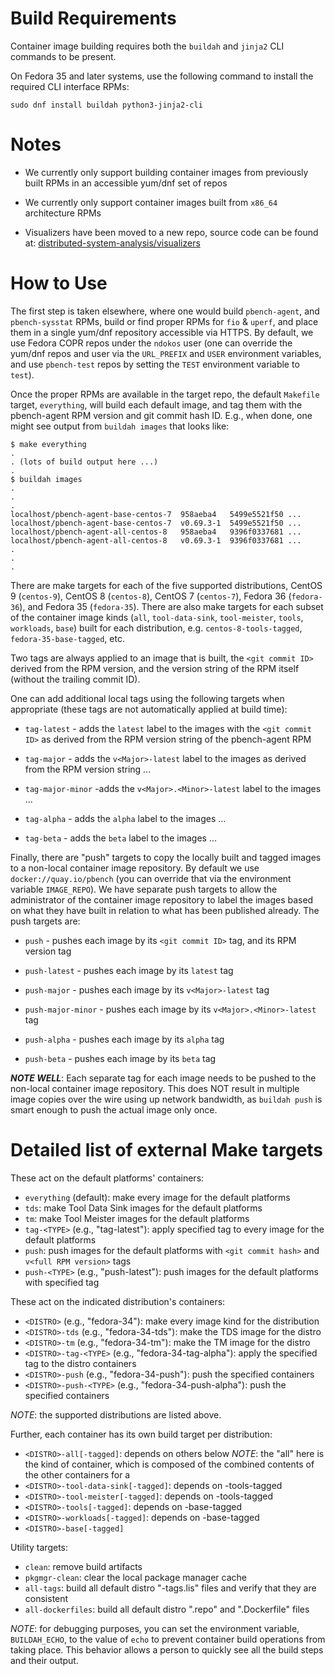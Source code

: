 # Build Requirements

Container image building requires both the `buildah` and `jinja2` CLI commands
to be present.

On Fedora 35 and later systems, use the following command to install the
required CLI interface RPMs:

    sudo dnf install buildah python3-jinja2-cli

# Notes

  * We currently only support building container images from previously built
    RPMs in an accessible yum/dnf set of repos

  * We currently only support container images built from `x86_64` architecture
    RPMs

  * Visualizers have been moved to a new repo, source code can be found at:
    [distributed-system-analysis/visualizers](https://github.com/distributed-system-analysis/visualizers)

# How to Use

The first step is taken elsewhere, where one would build `pbench-agent`, and
`pbench-sysstat` RPMs, build or find proper RPMs for `fio` & `uperf`, and place
them in a single yum/dnf repository accessible via HTTPS.  By default, we use
Fedora COPR repos under the `ndokos` user (one can override the yum/dnf repos
and user via the `URL_PREFIX` and `USER` environment variables, and use
`pbench-test` repos by setting the `TEST` environment variable to `test`).

Once the proper RPMs are available in the target repo, the default `Makefile`
target, `everything`, will build each default image, and tag them with the
pbench-agent RPM version and git commit hash ID.  E.g., when done, one might
see output from `buildah images` that looks like:

```
$ make everything
.
. (lots of build output here ...)
.
$ buildah images
.
.
.
localhost/pbench-agent-base-centos-7  958aeba4   5499e5521f50 ...
localhost/pbench-agent-base-centos-7  v0.69.3-1  5499e5521f50 ...
localhost/pbench-agent-all-centos-8   958aeba4   9396f0337681 ...
localhost/pbench-agent-all-centos-8   v0.69.3-1  9396f0337681 ...
.
.
.
```

There are make targets for each of the five supported distributions, CentOS 9
(`centos-9`), CentOS 8 (`centos-8`), CentOS 7 (`centos-7`), Fedora 36
(`fedora-36`), and Fedora 35 (`fedora-35`).  There are also make targets for
each subset of the container image kinds (`all`, `tool-data-sink`,
`tool-meister`, `tools`, `workloads`, `base`) built for each distribution, e.g.
`centos-8-tools-tagged`, `fedora-35-base-tagged`, etc.

Two tags are always applied to an image that is built, the `<git commit ID>`
derived from the RPM version, and the version string of the RPM itself (without
the trailing commit ID).

One can add additional local tags using the following targets when appropriate
(these tags are not automatically applied at build time):

 * `tag-latest` - adds the `latest` label to the images with the
   `<git commit ID>` as derived from the RPM version string of the pbench-agent
   RPM

 * `tag-major` - adds the `v<Major>-latest` label to the images as derived from
   the RPM version string ...

 * `tag-major-minor` -adds the `v<Major>.<Minor>-latest` label to the images ...

 * `tag-alpha` - adds the `alpha` label to the images ...

 * `tag-beta` - adds the `beta` label to the images ...

Finally, there are "push" targets to copy the locally built and tagged images
to a non-local container image repository.  By default we use
`docker://quay.io/pbench` (you can override that via the environment variable
`IMAGE_REPO`).  We have separate push targets to allow the administrator of the
container image repository to label the images based on what they have built in
relation to what has been published already.  The push targets are:

 * `push` - pushes each image by its `<git commit ID>` tag, and its RPM version
   tag

 * `push-latest` - pushes each image by its `latest` tag

 * `push-major` - pushes each image by its `v<Major>-latest` tag

 * `push-major-minor` - pushes each image by its `v<Major>.<Minor>-latest` tag

 * `push-alpha` - pushes each image by its `alpha` tag

 * `push-beta` - pushes each image by its `beta` tag

**_NOTE WELL_**: Each separate tag for each image needs to be pushed to the
non-local container image repository.  This does NOT result in multiple image
copies over the wire using up network bandwidth, as `buildah push` is smart
enough to push the actual image only once.

# Detailed list of external Make targets

These act on the default platforms' containers:

 * `everything` (default):  make every image for the default platforms
 * `tds`:  make Tool Data Sink images for the default platforms
 * `tm`:  make Tool Meister images for the default platforms
 * `tag-<TYPE>` (e.g., "tag-latest"):  apply specified tag to every image for
   the default platforms
 * `push`:  push images for the default platforms with `<git commit hash>`
   and `v<full RPM version>` tags
 * `push-<TYPE>` (e.g., "push-latest"):  push images for the default
   platforms with specified tag

These act on the indicated distribution's containers:

 * `<DISTRO>` (e.g., "fedora-34"):  make every image kind for the distribution
 * `<DISTRO>-tds` (e.g., "fedora-34-tds"):  make the TDS image for the distro
 * `<DISTRO>-tm` (e.g., "fedora-34-tm"):  make the TM image for the distro
 * `<DISTRO>-tag-<TYPE>` (e.g., "fedora-34-tag-alpha"):  apply the specified
   tag to the distro containers
 * `<DISTRO>-push` (e.g., "fedora-34-push"):  push the specified containers
 * `<DISTRO>-push-<TYPE>` (e.g., "fedora-34-push-alpha"):  push the specified
   containers

_NOTE_: the supported distributions are listed above.

Further, each container has its own build target per distribution:

 * `<DISTRO>-all[-tagged]`:  depends on others below
   _NOTE_: the "all" here is the kind of container, which is composed of 
   the combined contents of the other containers for a <DISTRO>
 * `<DISTRO>-tool-data-sink[-tagged]`:  depends on <DISTRO>-tools-tagged
 * `<DISTRO>-tool-meister[-tagged]`:  depends on <DISTRO>-tools-tagged
 * `<DISTRO>-tools[-tagged]`:  depends on <DISTRO>-base-tagged
 *  `<DISTRO>-workloads[-tagged]`:  depends on <DISTRO>-base-tagged
 * `<DISTRO>-base[-tagged]`

Utility targets:

 * `clean`:  remove build artifacts
 * `pkgmgr-clean`:  clear the local package manager cache
 * `all-tags`:  build all default distro "-tags.lis" files and verify that they
   are consistent
 * `all-dockerfiles`:  build all default distro ".repo" and ".Dockerfile" files

_NOTE_: for debugging purposes, you can set the environment variable,
`BUILDAH_ECHO`, to the value of `echo` to prevent container build operations
from taking place. This behavior allows a person to quickly see all the build
steps and their output.
